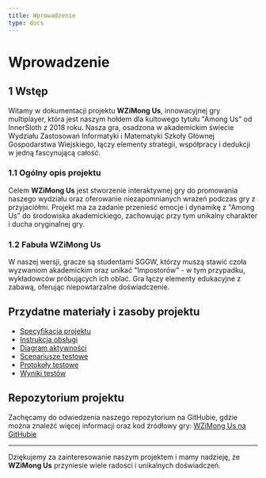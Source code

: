 ```yaml
---
title: Wprowadzenie
type: docs
---
```


# Wprowadzenie

## 1 Wstęp

Witamy w dokumentacji projektu **WZiMong Us**, innowacyjnej gry multiplayer, która jest naszym hołdem dla kultowego tytułu "Among Us" od InnerSloth z 2018 roku. Nasza gra, osadzona w akademickim świecie Wydziału Zastosowań Informatyki i Matematyki Szkoły Głównej Gospodarstwa Wiejskiego, łączy elementy strategii, współpracy i dedukcji w jedną fascynującą całość.

### 1.1 Ogólny opis projektu

Celem **WZiMong Us** jest stworzenie interaktywnej gry do promowania naszego wydziału oraz oferowanie niezapomnianych wrażeń podczas gry z przyjaciółmi. Projekt ma za zadanie przenieść emocje i dynamikę z "Among Us" do środowiska akademickiego, zachowując przy tym unikalny charakter i ducha oryginalnej gry.

### 1.2 Fabuła **WZiMong Us**

W naszej wersji, gracze są studentami SGGW, którzy muszą stawić czoła wyzwaniom akademickim oraz unikać "Impostorów" - w tym przypadku, wykładowców próbujących ich oblać. Gra łączy elementy edukacyjne z zabawą, oferując niepowtarzalne doświadczenie.

## Przydatne materiały i zasoby projektu

- [Specyfikacja projektu](/files/specyfikacja_projektu.pdf)
- [Instrukcja obsługi](/files/instrukcja_obslugi.pdf)
- [Diagram aktywności](/files/diagram_aktywnosci.pdf)
- [Scenariusze testowe](/files/scenariusze_testowe.xlsx)
- [Protokoły testowe](/files/protokoly_testowe.xlsx)
- [Wyniki testów](/files/wyniki_testow.xlsx)

## Repozytorium projektu

Zachęcamy do odwiedzenia naszego repozytorium na GitHubie, gdzie można znaleźć więcej informacji oraz kod źródłowy gry: [WZiMong Us na GitHubie](https://github.com/wzimongus/wzimongus)

---

Dziękujemy za zainteresowanie naszym projektem i mamy nadzieję, że **WZiMong Us** przyniesie wiele radości i unikalnych doświadczeń.
